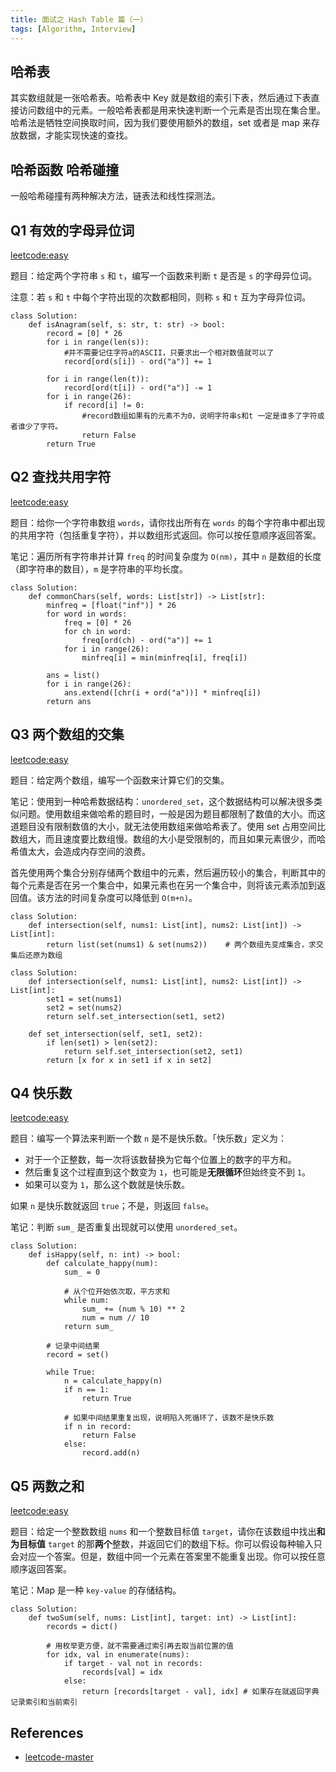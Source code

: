 ```yaml
---
title: 面试之 Hash Table 篇（一）
tags: [Algorithm, Interview]
---
```


## 哈希表
其实数组就是一张哈希表。哈希表中 Key 就是数组的索引下表，然后通过下表直接访问数组中的元素。一般哈希表都是用来快速判断一个元素是否出现在集合里。哈希法是牺牲空间换取时间，因为我们要使用额外的数组，set 或者是 map 来存放数据，才能实现快速的查找。

## 哈希函数 哈希碰撞
一般哈希碰撞有两种解决方法，链表法和线性探测法。

## Q1 有效的字母异位词
[leetcode:easy](https://leetcode-cn.com/problems/valid-anagram/)

题目：给定两个字符串 `s` 和 `t`，编写一个函数来判断 `t` 是否是 `s` 的字母异位词。

注意：若 `s` 和 `t` 中每个字符出现的次数都相同，则称 `s` 和 `t` 互为字母异位词。

```
class Solution:
    def isAnagram(self, s: str, t: str) -> bool:
        record = [0] * 26
        for i in range(len(s)):
            #并不需要记住字符a的ASCII，只要求出一个相对数值就可以了
            record[ord(s[i]) - ord("a")] += 1

        for i in range(len(t)):
            record[ord(t[i]) - ord("a")] -= 1
        for i in range(26):
            if record[i] != 0:
                #record数组如果有的元素不为0，说明字符串s和t 一定是谁多了字符或者谁少了字符。
                return False
        return True
```

## Q2 查找共用字符
[leetcode:easy](https://leetcode-cn.com/problems/find-common-characters/)

题目：给你一个字符串数组 `words`，请你找出所有在 `words` 的每个字符串中都出现的共用字符（包括重复字符），并以数组形式返回。你可以按任意顺序返回答案。

笔记：遍历所有字符串并计算 `freq` 的时间复杂度为 `O(nm)`，其中 `n` 是数组的长度（即字符串的数目），`m` 是字符串的平均长度。

```
class Solution:
    def commonChars(self, words: List[str]) -> List[str]:
        minfreq = [float("inf")] * 26
        for word in words:
            freq = [0] * 26
            for ch in word:
                freq[ord(ch) - ord("a")] += 1
            for i in range(26):
                minfreq[i] = min(minfreq[i], freq[i])
        
        ans = list()
        for i in range(26):
            ans.extend([chr(i + ord("a"))] * minfreq[i])
        return ans
```

## Q3 两个数组的交集
[leetcode:easy](https://leetcode-cn.com/problems/intersection-of-two-arrays/)

题目：给定两个数组，编写一个函数来计算它们的交集。

笔记：使用到一种哈希数据结构：`unordered_set`，这个数据结构可以解决很多类似问题。使用数组来做哈希的题目时，一般是因为题目都限制了数值的大小。而这道题目没有限制数值的大小，就无法使用数组来做哈希表了。使用 set 占用空间比数组大，而且速度要比数组慢。数组的大小是受限制的，而且如果元素很少，而哈希值太大，会造成内存空间的浪费。

首先使用两个集合分别存储两个数组中的元素，然后遍历较小的集合，判断其中的每个元素是否在另一个集合中，如果元素也在另一个集合中，则将该元素添加到返回值。该方法的时间复杂度可以降低到 `O(m+n)`。

```
class Solution:
    def intersection(self, nums1: List[int], nums2: List[int]) -> List[int]:
        return list(set(nums1) & set(nums2))    # 两个数组先变成集合，求交集后还原为数组
```

```
class Solution:
    def intersection(self, nums1: List[int], nums2: List[int]) -> List[int]:
        set1 = set(nums1)
        set2 = set(nums2)
        return self.set_intersection(set1, set2)

    def set_intersection(self, set1, set2):
        if len(set1) > len(set2):
            return self.set_intersection(set2, set1)
        return [x for x in set1 if x in set2]
```

## Q4 快乐数
[leetcode:easy](https://leetcode-cn.com/problems/happy-number/)

题目：编写一个算法来判断一个数 `n` 是不是快乐数。「快乐数」定义为：
- 对于一个正整数，每一次将该数替换为它每个位置上的数字的平方和。
- 然后重复这个过程直到这个数变为 `1`，也可能是**无限循环**但始终变不到 `1`。
- 如果可以变为 `1`，那么这个数就是快乐数。

如果 `n` 是快乐数就返回 `true`；不是，则返回 `false`。

笔记：判断 `sum_` 是否重复出现就可以使用 `unordered_set`。

```
class Solution:
    def isHappy(self, n: int) -> bool:
        def calculate_happy(num):
            sum_ = 0
            
            # 从个位开始依次取，平方求和
            while num:
                sum_ += (num % 10) ** 2
                num = num // 10
            return sum_

        # 记录中间结果
        record = set()

        while True:
            n = calculate_happy(n)
            if n == 1:
                return True
            
            # 如果中间结果重复出现，说明陷入死循环了，该数不是快乐数
            if n in record:
                return False
            else:
                record.add(n)
```

## Q5 两数之和
[leetcode:easy](https://leetcode-cn.com/problems/two-sum/)

题目：给定一个整数数组 `nums` 和一个整数目标值 `target`，请你在该数组中找出**和为目标值** `target` 的那**两个**整数，并返回它们的数组下标。你可以假设每种输入只会对应一个答案。但是，数组中同一个元素在答案里不能重复出现。你可以按任意顺序返回答案。

笔记：Map 是一种 `key-value` 的存储结构。

```
class Solution:
    def twoSum(self, nums: List[int], target: int) -> List[int]:
        records = dict()

        # 用枚举更方便，就不需要通过索引再去取当前位置的值
        for idx, val in enumerate(nums):
            if target - val not in records:
                records[val] = idx
            else:
                return [records[target - val], idx] # 如果存在就返回字典记录索引和当前索引
```

## References
- [leetcode-master](https://github.com/youngyangyang04/leetcode-master)
